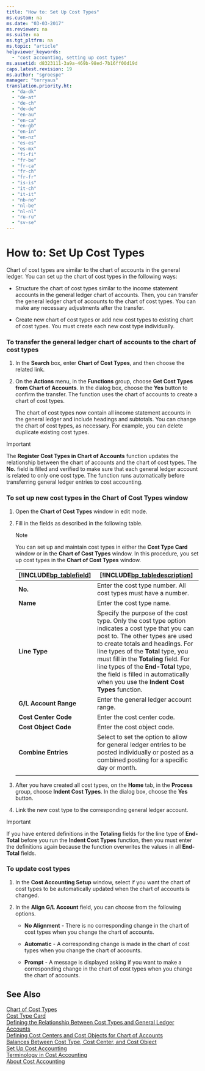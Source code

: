 ```yaml
---
title: "How to: Set Up Cost Types"
ms.custom: na
ms.date: "03-03-2017"
ms.reviewer: na
ms.suite: na
ms.tgt_pltfrm: na
ms.topic: "article"
helpviewer_keywords: 
  - "cost accounting, setting up cost types"
ms.assetid: d8323111-3a9a-469b-98ed-7b16ff00d19d
caps.latest.revision: 19
ms.author: "sgroespe"
manager: "terryaus"
translation.priority.ht: 
  - "da-dk"
  - "de-at"
  - "de-ch"
  - "de-de"
  - "en-au"
  - "en-ca"
  - "en-gb"
  - "en-in"
  - "en-nz"
  - "es-es"
  - "es-mx"
  - "fi-fi"
  - "fr-be"
  - "fr-ca"
  - "fr-ch"
  - "fr-fr"
  - "is-is"
  - "it-ch"
  - "it-it"
  - "nb-no"
  - "nl-be"
  - "nl-nl"
  - "ru-ru"
  - "sv-se"
---
```

# How to: Set Up Cost Types
Chart of cost types are similar to the chart of accounts in the general ledger. You can set up the chart of cost types in the following ways:  
  
-   Structure the chart of cost types similar to the income statement accounts in the general ledger chart of accounts. Then, you can transfer the general ledger chart of accounts to the chart of cost types. You can make any necessary adjustments after the transfer.  
  
-   Create new chart of cost types or add new cost types to existing chart of cost types. You must create each new cost type individually.  
  
### To transfer the general ledger chart of accounts to the chart of cost types  
  
1.  In the **Search** box, enter **Chart of Cost Types**, and then choose the related link.  
  
2.  On the **Actions** menu, in the **Functions** group, choose **Get Cost Types from Chart of Accounts**. In the dialog box, choose the **Yes** button to confirm the transfer. The function uses the chart of accounts to create a chart of cost types.  
  
     The chart of cost types now contain all income statement accounts in the general ledger and include headings and subtotals. You can change the chart of cost types, as necessary. For example, you can delete duplicate existing cost types.  
  
> [!IMPORTANT]  
>  The **Register Cost Types in Chart of Accounts** function updates the relationship between the chart of accounts and the chart of cost types. The **No.** field is filled and verified to make sure that each general ledger account is related to only one cost type. The function runs automatically before transferring general ledger entries to cost accounting.  
  
### To set up new cost types in the Chart of Cost Types window  
  
1.  Open the **Chart of Cost Types** window in edit mode.  
  
2.  Fill in the fields as described in the following table.  
  
    > [!NOTE]  
    >  You can set up and maintain cost types in either the **Cost Type Card** window or in the **Chart of Cost Types** window. In this procedure, you set up cost types in the **Chart of Cost Types** window.  
  
    |[!INCLUDE[bp_tablefield](../ApplicationDesign/includes/bp_tablefield_md.md)]|[!INCLUDE[bp_tabledescription](../ApplicationDesign/includes/bp_tabledescription_md.md)]|  
    |---------------------------------|---------------------------------------|  
    |**No.**|Enter the cost type number. All cost types must have a number.|  
    |**Name**|Enter the cost type name.|  
    |**Line Type**|Specify the purpose of the cost type. Only the cost type option indicates a cost type that you can post to. The other types are used to create totals and headings. For line types of the **Total** type, you must fill in the **Totaling** field. For line types of the **End\-Total** type, the field is filled in automatically when you use the **Indent Cost Types** function.|  
    |**G\/L Account Range**|Enter the general ledger account range.|  
    |**Cost Center Code**|Enter the cost center code.|  
    |**Cost Object Code**|Enter the cost object code.|  
    |**Combine Entries**|Select to set the option to allow for general ledger entries to be posted individually or posted as a combined posting for a specific day or month.|  
    |||  
  
3.  After you have created all cost types, on the **Home** tab, in the **Process** group, choose **Indent Cost Types**. In the dialog box, choose the **Yes** button.  
  
4.  Link the new cost type to the corresponding general ledger account.  
  
> [!IMPORTANT]  
>  If you have entered definitions in the **Totaling** fields for the line type of **End\-Total** before you run the **Indent Cost Types** function, then you must enter the definitions again because the function overwrites the values in all **End\-Total** fields.  
  
### To update cost types  
  
1.  In the **Cost Accounting Setup** window, select if you want the chart of cost types to be automatically updated when the chart of accounts is changed.  
  
2.  In the **Align G\/L Account** field, you can choose from the following options.  
  
    -   **No Alignment** \- There is no corresponding change in the chart of cost types when you change the chart of accounts.  
  
    -   **Automatic** \- A corresponding change is made in the chart of cost types when you change the chart of accounts.  
  
    -   **Prompt** \- A message is displayed asking if you want to make a corresponding change in the chart of cost types when you change the chart of accounts.  
  
## See Also  
 [Chart of Cost Types](assetId:///fd968666-f8ca-4d40-b310-519549b34fc5)   
 [Cost Type Card](assetId:///d14ddea8-bf87-4b64-b258-130d780bc8ea)   
 [Defining the Relationship Between Cost Types and General Ledger Accounts](../Finance/defining-the-relationship-between-cost-types-and-general-ledger-accounts.md)   
 [Defining Cost Centers and Cost Objects for Chart of Accounts](../Finance/defining-cost-centers-and-cost-objects-for-chart-of-accounts.md)   
 [Balances Between Cost Type, Cost Center, and Cost Object](../Finance/balances-between-cost-type-cost-center-and-cost-object.md)   
 [Set Up Cost Accounting](../Finance/set-up-cost-accounting.md)   
 [Terminology in Cost Accounting](../Finance/terminology-in-cost-accounting.md)   
 [About Cost Accounting](../Finance/about-cost-accounting.md)